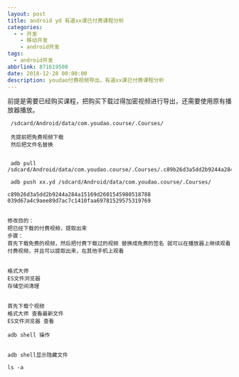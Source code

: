 ```yaml
---
layout: post
title: android yd 有道xx课已付费课程分析
categories:
  - - 开发
    - 移动开发
    - android开发
tags: 
  - android开发
abbrlink: 871619508
date: 2018-12-28 00:00:00
description: youdao付费视频导出，有道xx课已付费课程分析
---
```

前提是需要已经购买课程，把购买下载过得加密视频进行导出，还需要使用原有播放器播放。  

	 /sdcard/Android/data/com.youdao.course/.Courses/

	 先提前把免费视频下载 
	 然后把文件名替换


	 adb pull /sdcard/Android/data/com.youdao.course/.Courses/.c89b26d3a5dd2b9244a284a15169d2601545980518788.yd

	 adb push xx.yd /sdcard/Android/data/com.youdao.course/.Courses/

	c89b26d3a5dd2b9244a284a15169d2601545980518788
	039d67a4c9aee89d7ac7c1410faa69781529575319769


	修改目的： 
	把已经下载的付费视频，提取出来
	步骤：
	首先下载免费的视频，然后把付费下载过的视频 替换成免费的签名 就可以在播放器上继续观看付费视频，并且可以提取出来，在其他手机上观看


	格式大师
	ES文件浏览器
	存储空间清理


	首先下载个视频
	格式大师 查看最新文件
	ES文件浏览器 查看

	adb shell 操作


	adb shell显示隐藏文件

	ls -a
